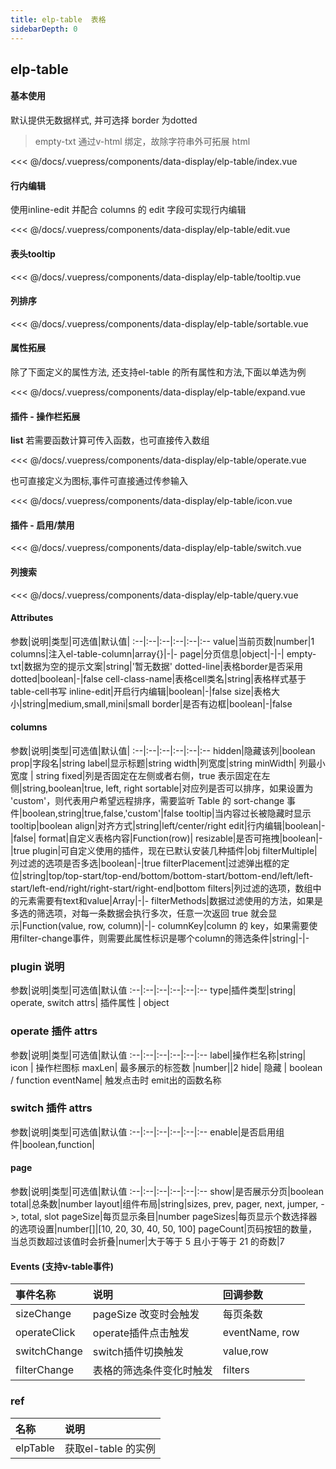 ```yaml
---
title: elp-table  表格
sidebarDepth: 0
---
```

## elp-table

#### 基本使用
默认提供无数据样式, 并可选择 border 为dotted
> empty-txt 通过v-html 绑定，故除字符串外可拓展 html

<code-card compName="docs-table">
<<< @/docs/.vuepress/components/data-display/elp-table/index.vue
</code-card>

#### 行内编辑
使用inline-edit 并配合 columns 的 edit 字段可实现行内编辑

<code-card compName="docs-table-edit">
<<< @/docs/.vuepress/components/data-display/elp-table/edit.vue
</code-card>

#### 表头tooltip

<code-card compName="docs-table-tooltip">
<<< @/docs/.vuepress/components/data-display/elp-table/tooltip.vue
</code-card>

#### 列排序

<code-card compName="docs-table-sortable">
<<< @/docs/.vuepress/components/data-display/elp-table/sortable.vue
</code-card>

#### 属性拓展
除了下面定义的属性方法, 还支持el-table 的所有属性和方法,下面以单选为例

<code-card compName="docs-table-expand">
<<< @/docs/.vuepress/components/data-display/elp-table/expand.vue
</code-card>

#### 插件 - 操作栏拓展

**list**  若需要函数计算可传入函数，也可直接传入数组

<code-card compName="docs-table-operate">
<<< @/docs/.vuepress/components/data-display/elp-table/operate.vue
</code-card>

也可直接定义为图标,事件可直接通过传参输入

<code-card compName="docs-table-icon">
<<< @/docs/.vuepress/components/data-display/elp-table/icon.vue
</code-card>

#### 插件 - 启用/禁用

<code-card compName="docs-table-switch">
<<< @/docs/.vuepress/components/data-display/elp-table/switch.vue
</code-card>

#### 列搜索

<code-card compName="docs-table-query">
<<< @/docs/.vuepress/components/data-display/elp-table/query.vue
</code-card>

#### Attributes
参数|说明|类型|可选值|默认值|
:--|:--|:--|:--|:--|:--
value|当前页数|number|1
columns|注入el-table-column|array{}|-|-
page|分页信息|object|-|-|
empty-txt|数据为空的提示文案|string|'暂无数据'
dotted-line|表格border是否采用dotted|boolean|-|false
cell-class-name|表格cell类名|string|表格样式基于table-cell书写
inline-edit|开启行内编辑|boolean|-|false
size|表格大小|string|medium,small,mini|small
border|是否有边框|boolean|-|false


#### columns
参数|说明|类型|可选值|默认值|
:--|:--|:--|:--|:--|:--
hidden|隐藏该列|boolean
prop|字段名|string
label|显示标题|string
width|列宽度|string
minWidth| 列最小宽度 | string
fixed|列是否固定在左侧或者右侧，true 表示固定在左侧|string,boolean|true, left, right
sortable|对应列是否可以排序，如果设置为 'custom'，则代表用户希望远程排序，需要监听 Table 的 sort-change 事件|boolean,string|true,false,'custom'|false
tooltip|当内容过长被隐藏时显示 tooltip|boolean
align|对齐方式|string|left/center/right
edit|行内编辑|boolean|-|false|
format|自定义表格内容|Function(row)|
resizable|是否可拖拽|boolean|-|true
plugin|可自定义使用的插件，现在已默认安装几种插件|obj
filterMultiple|列过滤的选项是否多选|boolean|-|true
filterPlacement|过滤弹出框的定位|string|top/top-start/top-end/bottom/bottom-start/bottom-end/left/left-start/left-end/right/right-start/right-end|bottom
filters|列过滤的选项，数组中的元素需要有text和value|Array|-|-
filterMethods|数据过滤使用的方法，如果是多选的筛选项，对每一条数据会执行多次，任意一次返回 true 就会显示|Function(value, row, column)|-|-
columnKey|column 的 key，如果需要使用filter-change事件，则需要此属性标识是哪个column的筛选条件|string|-|-

### plugin 说明
参数|说明|类型|可选值|默认值
:--|:--|:--|:--|:--|:--
type|插件类型|string| operate, switch
attrs| 插件属性 | object

### operate 插件 attrs
参数|说明|类型|可选值|默认值
:--|:--|:--|:--|:--|:--
label|操作栏名称|string|
icon | 操作栏图标
maxLen| 最多展示的标签数 |number||2
hide| 隐藏 | boolean / function
eventName| 触发点击时 emit出的函数名称

### switch 插件 attrs
参数|说明|类型|可选值|默认值
:--|:--|:--|:--|:--|:--
enable|是否启用组件|boolean,function|


#### page
参数|说明|类型|可选值|默认值
:--|:--|:--|:--|:--|:--
show|是否展示分页|boolean
total|总条数|number
layout|组件布局|string|sizes, prev, pager, next, jumper, ->, total, slot
pageSize|每页显示条目|number
pageSizes|每页显示个数选择器的选项设置|number[]|[10, 20, 30, 40, 50, 100]
pageCount|页码按钮的数量，当总页数超过该值时会折叠|numer|大于等于 5 且小于等于 21 的奇数|7

#### Events (支持v-table事件)
事件名称|说明|回调参数
:--|:--|:--
sizeChange|pageSize 改变时会触发|每页条数
operateClick| operate插件点击触发 | eventName, row
switchChange| switch插件切换触发 | value,row
filterChange| 表格的筛选条件变化时触发 | filters

### ref
名称|说明|
:--|:--|
elpTable|获取el-table 的实例

